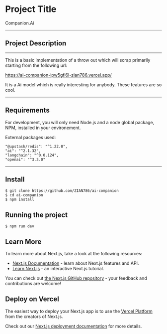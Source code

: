 # Project Title

Companion.Ai

---

## Project Description

---

This is a basic implementation of a throw out which will scrap primarily starting from the following url:

https://ai-companion-ipw5gfi6l-zian786.vercel.app/

It is a Ai model which is really interesting for anybody. These features are so cool.

---

## Requirements

For development, you will only need Node.js and a node global package, NPM, installed in your environement.

External packages used:

    "@upstash/redis": "^1.22.0",
    "ai": "^2.1.32",
    "langchain": "^0.0.124",
    "openai": "^3.3.0"

---

## Install

    $ git clone https://github.com/ZIAN786/ai-companion
    $ cd ai-companion
    $ npm install

## Running the project

    $ npm run dev

## Learn More

To learn more about Next.js, take a look at the following resources:

- [Next.js Documentation](https://nextjs.org/docs) - learn about Next.js features and API.
- [Learn Next.js](https://nextjs.org/learn) - an interactive Next.js tutorial.

You can check out [the Next.js GitHub repository](https://github.com/vercel/next.js/) - your feedback and contributions are welcome!

## Deploy on Vercel

The easiest way to deploy your Next.js app is to use the [Vercel Platform](https://vercel.com/new?utm_medium=default-template&filter=next.js&utm_source=create-next-app&utm_campaign=create-next-app-readme) from the creators of Next.js.

Check out our [Next.js deployment documentation](https://nextjs.org/docs/deployment) for more details.
